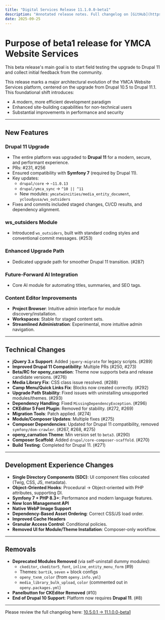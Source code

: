 ```yaml
---
title: "Digital Services Release 11.1.0.0-beta1"
description: "Annotated release notes. Full changelog on [GitHub](https://github.com/open-y-project/ymca/compare/10.5.0.1...11.1.0.0-beta1)"
date: 2025-09-25
---
```

# Purpose of beta1 release for YMCA Website Services

This beta release's main goal is to start field testing the upgrade to Drupal 11 and collect initial feedback from the community.  

This release marks a major architectural evolution of the YMCA Website Services platform, centered on the upgrade from Drupal 10.5 to Drupal 11.1.  
This foundational shift introduces:
- A modern, more efficient development paradigm  
- Enhanced site-building capabilities for non-technical users  
- Substantial improvements in performance and security  

---

## New Features

### Drupal 11 Upgrade
- The entire platform was upgraded to **Drupal 11** for a modern, secure, and performant experience.  
- PRs: #231, #256  
- Ensured compatibility with **Symfony 7** (required by Drupal 11).  
- Key updates:  
  - `drupal/core` → `~11.0.13`  
  - `drupal/ymca_sync` → `^10 || ^11`  
  - New modules: `ymcatwincities/media_entity_document`, `ycloudyusa/ws_outsiders`  
- Fixes and commits included staged changes, CI/CD results, and dependency alignment.  

### ws_outsiders Module
- Introduced `ws_outsiders`, built with standard coding styles and conventional commit messages. (#253)

### Enhanced Upgrade Path
- Dedicated upgrade path for smoother Drupal 11 transition. (#287)

### Future-Forward AI Integration
- Core AI module for automating titles, summaries, and SEO tags.  

### Content Editor Improvements
- **Project Browser**: Intuitive admin interface for module discovery/installation.  
- **Workspaces**: Stable for staged content sets.  
- **Streamlined Administration**: Experimental, more intuitive admin navigation.  

---

## Technical Changes

- **jQuery 3.x Support**: Added `jquery-migrate` for legacy scripts. (#289)  
- **Improved Drupal 11 Compatibility**: Multiple PRs (#250, #273)  
- **Beta/RC for openy_carnation**: Theme now supports beta and release candidate versions. (#276)  
- **Media Library Fix**: CSS class issue resolved. (#288)  
- **Camp Menu/Quick Links Fix**: Blocks now created correctly. (#292)  
- **Upgrade Path Stability**: Fixed issues with uninstalling unsupported modules/themes. (#293)  
- **Dependency Handling**: Fixed `MissingDependencyException`. (#296)  
- **CKEditor 5 Font Plugin**: Removed for stability. (#272, #269)  
- **Migration Tools**: Patch applied. (#274)  
- **Module/Composer Updates**: Multiple fixes (#275)  
- **Composer Dependencies**: Updated for Drupal 11 compatibility, removed `symfony/dom-crawler`. (#267, #268, #275)  
- **openy_carnation Theme**: Min version set to `beta3`. (#290)  
- **Composer Scaffold**: Added `drupal/core-composer-scaffold`. (#270)  
- **Build Testing**: Completed for Drupal 11. (#271)  

---

## Development Experience Changes

- **Single Directory Components (SDC)**: UI component files colocated (Twig, CSS, JS, metadata).  
- **Object-Oriented Hooks**: Procedural → Object-oriented with PHP attributes, supporting DI.  
- **Symfony 7 + PHP 8.3+**: Performance and modern language features.  
- **New Icon Management API**  
- **Native WebP Image Support**  
- **Dependency-Based Asset Ordering**: Correct CSS/JS load order.  
- **Improved Cache Headers**  
- **Granular Access Control**: Conditional policies.  
- **Removed UI for Module/Theme Installation**: Composer-only workflow.  

---

## Removals

- **Deprecated Modules Removed** (via self-uninstall dummy modules):  
  - `ckeditor`, `ckeditor5_font`, `inline_entity_menu_form` (#9)  
  - Themes: `bartik`, `seven` + block configs  
  - `openy_txnm_color` (from `openy.info.yml`)  
  - `media_library_bulk_upload`, `color` (commented out in `openy.packages.yml`)  
- **Panelbutton for CKEditor Removed** (#10)  
- **End of Drupal 10 Support**: Platform now requires **Drupal 11**. (#8)  

---

Please review the full changelog here: 
[10.5.0.1 → 11.1.0.0-beta1](https://github.com/open-y-project/ymca/compare/10.5.0.1...11.1.0.0-beta1)
